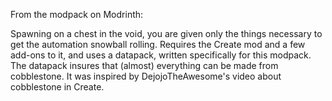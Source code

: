 From the modpack on Modrinth:

Spawning on a chest in the void, you are given only the things necessary to get the automation snowball rolling.
Requires the Create mod and a few add-ons to it, and uses a datapack, written specifically for this modpack. The datapack insures that (almost) everything can be made from cobblestone.
It was inspired by DejojoTheAwesome's video about cobblestone in Create.
